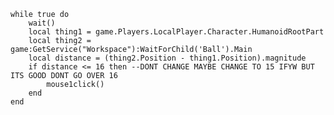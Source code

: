     while true do
        wait()
        local thing1 = game.Players.LocalPlayer.Character.HumanoidRootPart
        local thing2 = game:GetService("Workspace"):WaitForChild('Ball').Main
        local distance = (thing2.Position - thing1.Position).magnitude 
        if distance <= 16 then --DONT CHANGE MAYBE CHANGE TO 15 IFYW BUT ITS GOOD DONT GO OVER 16
            mouse1click()
        end
    end  

